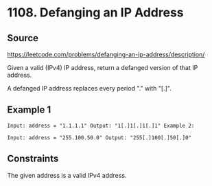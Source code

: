 # 1108. Defanging an IP Address

## Source

<https://leetcode.com/problems/defanging-an-ip-address/description/>

Given a valid (IPv4) IP address, return a defanged version of that IP address.

A defanged IP address replaces every period "." with "[.]".

## Example 1

`Input: address = "1.1.1.1"
Output: "1[.]1[.]1[.]1"
Example 2:`

`Input: address = "255.100.50.0"
Output: "255[.]100[.]50[.]0"`

## Constraints

The given address is a valid IPv4 address.
